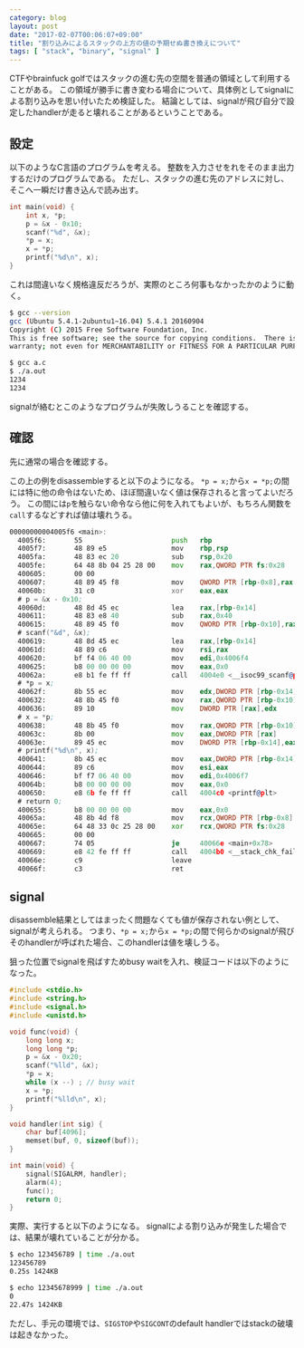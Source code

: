 ```yaml
---
category: blog
layout: post
date: "2017-02-07T00:06:07+09:00"
title: "割り込みによるスタックの上方の値の予期せぬ書き換えについて"
tags: [ "stack", "binary", "signal" ]
---
```


CTFやbrainfuck golfではスタックの進む先の空間を普通の領域として利用することがある。
この領域が勝手に書き変わる場合について、具体例としてsignalによる割り込みを思い付いたため検証した。
結論としては、signalが飛び自分で設定したhandlerが走ると壊れることがあるということである。

## 設定

以下のようなC言語のプログラムを考える。
整数を入力させをれをそのまま出力するだけのプログラムである。
ただし、スタックの進む先のアドレスに対し、そこへ一瞬だけ書き込んで読み出す。

``` c
int main(void) {
    int x, *p;
    p = &x - 0x10;
    scanf("%d", &x);
    *p = x;
    x = *p;
    printf("%d\n", x);
}
```

これは間違いなく規格違反だろうが、実際のところ何事もなかったかのように動く。

``` sh
$ gcc --version
gcc (Ubuntu 5.4.1-2ubuntu1~16.04) 5.4.1 20160904
Copyright (C) 2015 Free Software Foundation, Inc.
This is free software; see the source for copying conditions.  There is NO
warranty; not even for MERCHANTABILITY or FITNESS FOR A PARTICULAR PURPOSE.

$ gcc a.c
$ ./a.out
1234
1234
```

signalが絡むとこのようなプログラムが失敗しうることを確認する。

## 確認

先に通常の場合を確認する。

この上の例をdisassembleすると以下のようになる。
`*p = x;`から`x = *p;`の間には特に他の命令はないため、ほぼ間違いなく値は保存されると言ってよいだろう。
この間には`p`を触らない命令なら他に何を入れてもよいが、もちろん関数を`call`するなどすれば値は壊れうる。

``` asm
00000000004005f6 <main>:
  4005f6:       55                      push   rbp
  4005f7:       48 89 e5                mov    rbp,rsp
  4005fa:       48 83 ec 20             sub    rsp,0x20
  4005fe:       64 48 8b 04 25 28 00    mov    rax,QWORD PTR fs:0x28
  400605:       00 00 
  400607:       48 89 45 f8             mov    QWORD PTR [rbp-0x8],rax
  40060b:       31 c0                   xor    eax,eax
  # p = &x - 0x10;
  40060d:       48 8d 45 ec             lea    rax,[rbp-0x14]
  400611:       48 83 e8 40             sub    rax,0x40
  400615:       48 89 45 f0             mov    QWORD PTR [rbp-0x10],rax
  # scanf("&d", &x);
  400619:       48 8d 45 ec             lea    rax,[rbp-0x14]
  40061d:       48 89 c6                mov    rsi,rax
  400620:       bf f4 06 40 00          mov    edi,0x4006f4
  400625:       b8 00 00 00 00          mov    eax,0x0
  40062a:       e8 b1 fe ff ff          call   4004e0 <__isoc99_scanf@plt>
  # *p = x;
  40062f:       8b 55 ec                mov    edx,DWORD PTR [rbp-0x14]
  400632:       48 8b 45 f0             mov    rax,QWORD PTR [rbp-0x10]
  400636:       89 10                   mov    DWORD PTR [rax],edx
  # x = *p;
  400638:       48 8b 45 f0             mov    rax,QWORD PTR [rbp-0x10]
  40063c:       8b 00                   mov    eax,DWORD PTR [rax]
  40063e:       89 45 ec                mov    DWORD PTR [rbp-0x14],eax
  # printf("%d\n", x);
  400641:       8b 45 ec                mov    eax,DWORD PTR [rbp-0x14]
  400644:       89 c6                   mov    esi,eax
  400646:       bf f7 06 40 00          mov    edi,0x4006f7
  40064b:       b8 00 00 00 00          mov    eax,0x0
  400650:       e8 6b fe ff ff          call   4004c0 <printf@plt>
  # return 0;
  400655:       b8 00 00 00 00          mov    eax,0x0
  40065a:       48 8b 4d f8             mov    rcx,QWORD PTR [rbp-0x8]
  40065e:       64 48 33 0c 25 28 00    xor    rcx,QWORD PTR fs:0x28
  400665:       00 00 
  400667:       74 05                   je     40066e <main+0x78>
  400669:       e8 42 fe ff ff          call   4004b0 <__stack_chk_fail@plt>
  40066e:       c9                      leave  
  40066f:       c3                      ret    

```

## signal

disassemble結果としてはまったく問題なくても値が保存されない例として、signalが考えられる。
つまり、`*p = x;`から`x = *p;`の間で何らかのsignalが飛びそのhandlerが呼ばれた場合、このhandlerは値を壊しうる。

狙った位置でsignalを飛ばすためbusy waitを入れ、検証コードは以下のようになった。

``` c
#include <stdio.h>
#include <string.h>
#include <signal.h>
#include <unistd.h>

void func(void) {
    long long x;
    long long *p;
    p = &x - 0x20;
    scanf("%lld", &x);
    *p = x;
    while (x --) ; // busy wait
    x = *p;
    printf("%lld\n", x);
}

void handler(int sig) {
    char buf[4096];
    memset(buf, 0, sizeof(buf));
}

int main(void) {
    signal(SIGALRM, handler);
    alarm(4);
    func();
    return 0;
}
```

実際、実行すると以下のようになる。
signalによる割り込みが発生した場合では、結果が壊れていることが分かる。

``` sh
$ echo 123456789 | time ./a.out
123456789
0.25s 1424KB
```

``` sh
$ echo 12345678999 | time ./a.out
0
22.47s 1424KB
```

ただし、手元の環境では、`SIGSTOP`や`SIGCONT`のdefault handlerではstackの破壊は起きなかった。
